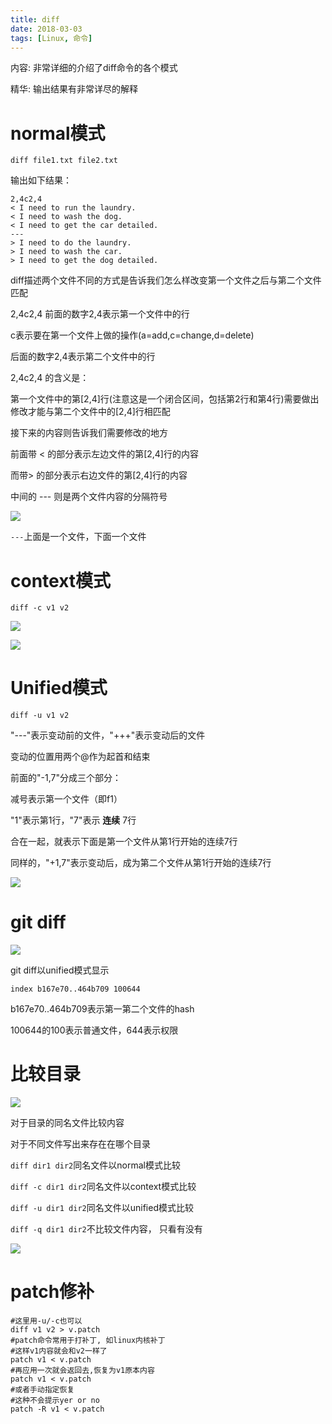 ```yaml
---
title: diff
date: 2018-03-03
tags: [Linux, 命令]
---
```


内容: 非常详细的介绍了diff命令的各个模式

精华: 输出结果有非常详尽的解释

<!-- more -->

# normal模式
`diff file1.txt file2.txt`

输出如下结果：

```
2,4c2,4
< I need to run the laundry.
< I need to wash the dog.
< I need to get the car detailed.
---
> I need to do the laundry.
> I need to wash the car.
> I need to get the dog detailed.
```

diff描述两个文件不同的方式是告诉我们怎么样改变第一个文件之后与第二个文件匹配

2,4c2,4 前面的数字2,4表示第一个文件中的行

c表示要在第一个文件上做的操作(a=add,c=change,d=delete)

后面的数字2,4表示第二个文件中的行

2,4c2,4 的含义是：

第一个文件中的第[2,4]行(注意这是一个闭合区间，包括第2行和第4行)需要做出修改才能与第二个文件中的[2,4]行相匹配

接下来的内容则告诉我们需要修改的地方

前面带 < 的部分表示左边文件的第[2,4]行的内容

而带> 的部分表示右边文件的第[2,4]行的内容

中间的 --- 则是两个文件内容的分隔符号

![](http://media.huangkaibo.cn/18-1-16/72496273.jpg)

`---`上面是一个文件，下面一个文件

# context模式

`diff -c v1 v2`

![](http://media.huangkaibo.cn/18-1-16/43108391.jpg)

![](http://media.huangkaibo.cn/18-1-16/38712468.jpg)

# Unified模式

`diff -u v1 v2`

"---"表示变动前的文件，"+++"表示变动后的文件

变动的位置用两个@作为起首和结束

前面的"-1,7"分成三个部分：

减号表示第一个文件（即f1）

"1"表示第1行，"7"表示 **连续** 7行

合在一起，就表示下面是第一个文件从第1行开始的连续7行

同样的，"+1,7"表示变动后，成为第二个文件从第1行开始的连续7行

![](http://media.huangkaibo.cn/18-1-16/20592687.jpg)

# git diff

![](http://media.huangkaibo.cn/18-1-16/71449293.jpg)

git diff以unified模式显示

`index b167e70..464b709 100644`

b167e70..464b709表示第一第二个文件的hash

100644的100表示普通文件，644表示权限

# 比较目录

![](http://media.huangkaibo.cn/18-1-16/86091843.jpg)

对于目录的同名文件比较内容

对于不同文件写出来存在在哪个目录

`diff dir1 dir2`同名文件以normal模式比较

`diff -c dir1 dir2`同名文件以context模式比较

`diff -u dir1 dir2`同名文件以unified模式比较

`diff -q dir1 dir2`不比较文件内容， 只看有没有

![](http://media.huangkaibo.cn/18-1-16/3570538.jpg)

# patch修补

```
#这里用-u/-c也可以
diff v1 v2 > v.patch
#patch命令常用于打补丁, 如linux内核补丁
#这样v1内容就会和v2一样了
patch v1 < v.patch
#再应用一次就会返回去,恢复为v1原本内容
patch v1 < v.patch
#或者手动指定恢复
#这种不会提示yer or no
patch -R v1 < v.patch
```
